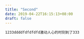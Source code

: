 ```yaml
---
title: "Second"
date: 2019-04-22T16:15:13+08:00
draft: false
---
```

```
1233ddddfdfdfdfd激动人心的时刻到了333

```
